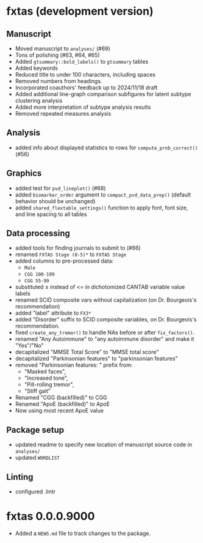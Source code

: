 # fxtas (development version)

## Manuscript

* Moved manuscript to `analyses/` (#69)
* Tons of polishing (#63, #64, #65)
* Added `gtsummary::bold_labels()` to `gtsummary` tables
* Added keywords
* Reduced title to under 100 characters, including spaces
* Removed numbers from headings.
* Incorporated coauthors' feedback up to 2024/11/18 draft
* Added additional line-graph comparison subfigures
for latent subtype clustering analysis
* Added more interpretation of subtype analysis results
* Removed repeated measures analysis


## Analysis

* added info about displayed statistics to rows for `compute_prob_correct()` (#56)

## Graphics

* added test for `pvd_lineplot()` (#68)
* added `biomarker_order` argument to `compact_pvd_data_prep()` 
(default behavior should be unchanged)
* added `shared_flextable_settings()` function to apply font, font size, and line spacing to all tables

## Data processing

* added tools for finding journals to submit to (#66)
* renamed `FXTAS Stage (0-5)*` to `FXTAS Stage`
* added columns to pre-processed data:
   - `Male`
   - `CGG 100-199`
   - `CGG 55-99`
* substituted ≤ instead of <= in dichotomized CANTAB variable value labels
* renamed SCID composite vars without capitalization (on Dr. Bourgeois's recommendation)
* added "label" attribute to `FX3*`
* added "Disorder" suffix to SCID composite variables, 
on Dr. Bourgeois's recommendation.
* fixed `create_any_tremor()` to handle NAs before or after `fix_factors()`.
* renamed "Any Autoimmune" to "any autoimmune disorder" and make it "Yes"/"No"
* decapitalized "MMSE Total Score" to "MMSE total score"
* decapitalized "Parkinsonian features" to "parkinsonian features"
* removed "Parkinsonian features: " prefix from:
  - "Masked faces",
  - "Increased tone",
  - "Pill-rolling tremor",
  - "Stiff gait"
* Renamed "CGG (backfilled)" to CGG
* Renamed "ApoE (backfilled)" to ApoE
* Now using most recent ApoE value

## Package setup

* updated readme to specify new location of manuscript source code 
in `analyses/`
* updated `WORDLIST`

## Linting

* configured .lintr

# fxtas 0.0.0.9000

* Added a `NEWS.md` file to track changes to the package.
